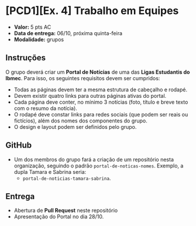 # [PCD1][Ex. 4] Trabalho em Equipes

- **Valor:** 5 pts AC
- **Data de entrega:** 06/10, próxima quinta-feira
- **Modalidade:** grupos

## Instruções

O grupo deverá criar um **Portal de Notícias** de uma das **Ligas Estudantis do Ibmec**. Para isso, os seguintes requisitos devem ser cumpridos:

- Todas as páginas devem ter a mesma estrutura de cabeçalho e rodapé.
- Devem existir quatro links para outras páginas ativas do portal.
- Cada página deve conter, no mínimo 3 notícias (foto, título e breve texto com o resumo da notícia).
- O rodapé deve constar links para redes sociais (que podem ser reais ou fictícios), além dos nomes dos componentes do grupo.
- O design e layout podem ser definidos pelo grupo.

## GitHub

- Um dos membros do grupo fará a criação de um repositório nesta organização, seguindo o padrão `portal-de-noticas-nomes`. Exemplo, a dupla Tamara e Sabrina seria:
  - `portal-de-noticias-tamara-sabrina`.

## Entrega

- Abertura de **Pull Request** neste repositório
- Apresentação do Portal no dia 28/10.
